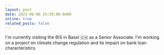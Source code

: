 ```yaml
---
layout: post
date: 2023-06-06 15:59:00-0400
inline: true
related_posts: false
---
```


I'm currently visiting the BIS in Basel :switzerland: as a Senior Associate. I'm working on a project on climate change regulation and its impact on bank loan characteristics.
